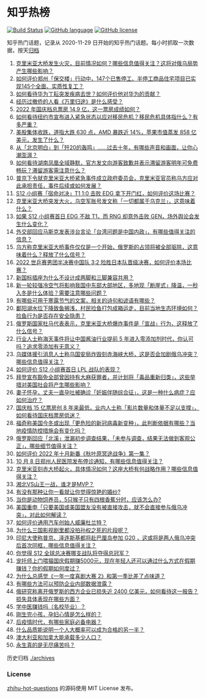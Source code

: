 # 知乎热榜
[![Build Status](https://github.com/ToWeLong/zhihu-hot-questions/workflows/CI/badge.svg)](https://github.com/ToWeLong/zhihu-hot-questions/actions)
[![GitHub language](https://img.shields.io/badge/language-golang-orange.svg)](https://golang.org/)
[![GitHub license](https://img.shields.io/github/license/ToWeLong/zhihu-hot-questions)](https://github.com/ToWeLong/zhihu-hot-questions/blob/main/LICENSE)

知乎热门话题，记录从 2020-11-29 日开始的知乎热门话题。每小时抓取一次数据，按天[归档](./archives)

<!-- BEGIN -->

1. [克里米亚大桥发生火灾，目前情况如何？哪些信息值得关注？这将对俄乌局势产生哪些影响？](https://www.zhihu.com/question/558188816)
1. [如何评价郑州「保交楼」行动中，147个已售停工、半停工商品住宅项目已实现145个全面、实质性复工？](https://www.zhihu.com/question/558160107)
1. [如何看待华为丁耘突发疾病去世？如何评价他对华为的贡献？](https://www.zhihu.com/question/558151315)
1. [经历过撤侨的人看《万里归途》是什么感受？](https://www.zhihu.com/question/557202695)
1. [2022 年国庆档总票房 14.9 亿，这一票房成绩如何？](https://www.zhihu.com/question/558151014)
1. [如何看待纽约市宣布进入紧急状态以应对移民危机？移民危机具体指什么？有多严重？](https://www.zhihu.com/question/558161017)
1. [美股集体收跌，道指大跌 630 点，AMD 暴跌近 14%，苹果市值蒸发 858 亿美元，发生了什么？](https://www.zhihu.com/question/558163449)
1. [从「北京明白」到「歼20的轰鸣」……过去十年，有哪些声音和画面，让你心潮澎湃？](https://www.zhihu.com/question/557611532)
1. [如何看待湖南凤凰全域静默，官方发文向游客致歉并表示滞留游客明年可免费畅玩？滞留游客需注意什么？](https://www.zhihu.com/question/558085596)
1. [普京下令就克里米亚大桥紧急事件成立政府委员会，克里米亚官员称乌方应对此承担责任，事件后续或如何发展？](https://www.zhihu.com/question/558198275)
1. [S12 小组赛「宿命对决」T1 1:0 击败 EDG 拿下开门红，如何评价这场比赛？](https://www.zhihu.com/question/558164726)
1. [克里米亚大桥突发大火，乌空军账号发文称「一切都属于乌克兰」，这意味着什么？](https://www.zhihu.com/question/558201278)
1. [如果 S12 小组赛首日 EDG 不敌 T1，而 RNG 却意外击败 GEN，场外舆论会发生什么变化？](https://www.zhihu.com/question/558106200)
1. [外交部回应马斯克发表涉台言论「台湾问题是中国内政」，有哪些值得关注的信息？](https://www.zhihu.com/question/558208853)
1. [乌方称克里米亚大桥事件仅仅是一个开始，俄罗斯的占领将被全部驱除，这意味着什么？释放了什么信号？](https://www.zhihu.com/question/558204575)
1. [2022 世乒赛男团半决赛中国队 3:2 险胜日本队晋级决赛，如何评价本场比赛？](https://www.zhihu.com/question/558205658)
1. [新国标插座为什么不设计成两脚和三脚兼容共用？](https://www.zhihu.com/question/557597792)
1. [新一轮较强冷空气将影响我国中东部大部地区，多地现「断崖式」降温，一秒入冬是什么体验？需要注意哪些问题？](https://www.zhihu.com/question/558115301)
1. [有哪些可用于寒露节气的文案，相关的诗句和谚语有哪些？](https://www.zhihu.com/question/414931657)
1. [鄱阳湖水位下降致鱼搁浅，村民捡鱼打包成箱运走，目前当地生态环境如何？捡鱼行为是否存在安全隐患？](https://www.zhihu.com/question/558119661)
1. [俄罗斯国家杜马代表表示，克里米亚大桥爆炸事件是「宣战」行为，这释放了什么信号？](https://www.zhihu.com/question/558217813)
1. [行业人士称海天事件将让中国酱油行业提前 5 年进入零添加剂时代，你认可吗？追求零添加有无意义？](https://www.zhihu.com/question/558176809)
1. [乌媒体援引消息人士称乌国安局炸毁刻赤海峡大桥，这是否会加剧俄乌冲突？哪些信息值得关注？](https://www.zhihu.com/question/558211864)
1. [如何评价 S12 小组赛首日 LPL 战队的表现？](https://www.zhihu.com/question/558169818)
1. [拜登宣布豁免全部曾因持有大麻获罪者，并计划将「毒品重新归类」，这些举措对美国社会将产生哪些影响？](https://www.zhihu.com/question/558185936)
1. [妻子怀孕，丈夫一直孕吐被确诊「妊娠伴随综合征」，这是一种什么病症？应如何治疗？](https://www.zhihu.com/question/558003361)
1. [国庆档 15 亿票房创 8 年来最低，业内人士称「影片数量和体量不足以支撑」，如何看待国庆档票房低迷？](https://www.zhihu.com/question/558182893)
1. [福奇称美国今冬或出现「更危险的新冠病毒新变种」，此判断依据有哪些？当地疫情防控措施会有变化吗？](https://www.zhihu.com/question/558186046)
1. [俄罗斯回应「北溪」泄漏初步调查结果，「未参与调查，结果无法做到客观公正」，哪些细节值得关注？](https://www.zhihu.com/question/558098284)
1. [如何评价 2022 年十月新番《秋叶原冥途战争》第一集？](https://www.zhihu.com/question/550878993)
1. [10 月 8 日郑州人民医院发布停诊通知，有哪些信息值得关注？](https://www.zhihu.com/question/558168010)
1. [克里米亚刻赤大桥起火，具体情况如何？这座大桥有何战略作用？哪些信息值得关注？](https://www.zhihu.com/question/558189182)
1. [湘北VS山王一战，谁才是MVP？](https://www.zhihu.com/question/52263433)
1. [有没有那种让你一看就让你觉得惊艳的婚纱?](https://www.zhihu.com/question/386476761)
1. [当你是动物饲养员，5只猴子只有四根香蕉分时，应该怎么办?](https://www.zhihu.com/question/428857383)
1. [美国重申「只要美国或美国盟友没有被直接攻击，就不会直接参与俄乌冲突」，对此如何解读？](https://www.zhihu.com/question/558188173)
1. [如何评价通用汽车创始人威廉杜兰特？](https://www.zhihu.com/question/554160289)
1. [为什么三国影视剧里都没拍孙权之死的片段呢？](https://www.zhihu.com/question/533507144)
1. [印尼大使称普京、泽连斯基都将赴巴厘岛参加 G20 ，这或将是两人俄乌冲突后首次同框，哪些信息值得关注？](https://www.zhihu.com/question/558188719)
1. [你觉得 S12 全球总决赛哪支战队将夺得总冠军？](https://www.zhihu.com/question/556061034)
1. [宠托师上门喂猫国庆假期赚5000元，现在年轻人还可以通过什么方式在假期赚钱？你的假期如何度过？](https://www.zhihu.com/question/558082042)
1. [为什么总感觉《一年一度喜剧大赛 2》和第一季比差了点味道？](https://www.zhihu.com/question/558130201)
1. [有哪些方法可以预防企业内部数据泄露？](https://www.zhihu.com/question/558208008)
1. [俄研究称离开俄罗斯的西方企业已损失近 2400 亿美元，如何看待这一报告？损失具体表现在哪些方面？](https://www.zhihu.com/question/558161856)
1. [学中医赚钱吗（名校毕业）？](https://www.zhihu.com/question/374702270)
1. [刚生完小孩，孕妇心情是怎么样的？](https://www.zhihu.com/question/330569000)
1. [后疫情时代，有哪些家庭必备电器？](https://www.zhihu.com/question/535430904)
1. [什么品质能说明一个人大概率可以成为合格的另一半？](https://www.zhihu.com/question/557599673)
1. [澳大利亚和加拿大能承载多少人口？](https://www.zhihu.com/question/526967600)
1. [永生真的是无尽痛苦吗？](https://www.zhihu.com/question/478059676)

<!-- END -->

历史归档 [./archives](./archives)


### License
[zhihu-hot-questions](https://github.com/towelong/zhihu-hot-questions) 的源码使用 MIT License 发布。